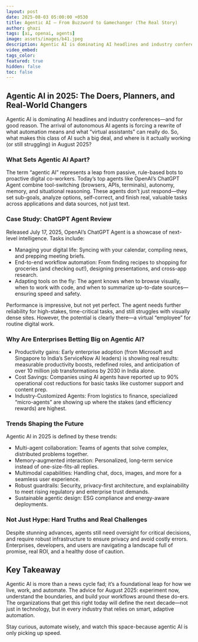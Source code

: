 ```yaml
---
layout: post
date: 2025-08-03 05:00:00 +0530
title: Agentic AI – From Buzzword to Gamechanger (The Real Story)
author: ghazi
tags: [ai, openai, agents]
image: assets/images/b41.jpeg
description: Agentic AI is dominating AI headlines and industry conferences—and for good reason. The arrival of autonomous AI agents is forcing a rewrite of what automation means and what “virtual assistants” can really do.
video_embed: 
tags_color: 
featured: true
hidden: false
toc: false
---
```


## Agentic AI in 2025: The Doers, Planners, and Real-World Changers

Agentic AI is dominating AI headlines and industry conferences—and for good reason. The arrival of autonomous AI agents is forcing a rewrite of what automation means and what “virtual assistants” can really do. So, what makes this class of AI such a big deal, and where is it actually working (or still struggling) in August 2025?

### What Sets Agentic AI Apart?

The term “agentic AI” represents a leap from passive, rule-based bots to proactive digital co-workers. Today’s top agents like OpenAI’s ChatGPT Agent combine tool-switching (browsers, APIs, terminals), autonomy, memory, and situational reasoning. These agents don’t just respond—they set sub-goals, analyze options, self-correct, and finish real, valuable tasks across applications and data sources, not just text.

### Case Study: ChatGPT Agent Review

Released July 17, 2025, OpenAI’s ChatGPT Agent is a showcase of next-level intelligence. Tasks include:

- Managing your digital life: Syncing with your calendar, compiling news, and prepping meeting briefs.
- End-to-end workflow automation: From finding recipes to shopping for groceries (and checking out!), designing presentations, and cross-app research.
- Adapting tools on the fly: The agent knows when to browse visually, when to work with code, and when to summarize up-to-date sources—ensuring speed and safety.

Performance is impressive, but not yet perfect. The agent needs further reliability for high-stakes, time-critical tasks, and still struggles with visually dense sites. However, the potential is clearly there—a virtual “employee” for routine digital work.

### Why Are Enterprises Betting Big on Agentic AI?

- Productivity gains: Early enterprise adoption (from Microsoft and Singapore to India’s ServiceNow AI leaders) is showing real results: measurable productivity boosts, redefined roles, and anticipation of over 10 million job transformations by 2030 in India alone.
- Cost Savings: Companies using AI agents have reported up to 90% operational cost reductions for basic tasks like customer support and content prep.
- Industry-Customized Agents: From logistics to finance, specialized “micro-agents” are showing up where the stakes (and efficiency rewards) are highest.

### Trends Shaping the Future

Agentic AI in 2025 is defined by these trends:

- Multi-agent collaboration: Teams of agents that solve complex, distributed problems together.
- Memory-augmented interaction: Personalized, long-term service instead of one-size-fits-all replies.
- Multimodal capabilities: Handling chat, docs, images, and more for a seamless user experience.
- Robust guardrails: Security, privacy-first architecture, and explainability to meet rising regulatory and enterprise trust demands.
- Sustainable agentic design: ESG compliance and energy-aware deployments.

### Not Just Hype: Hard Truths and Real Challenges

Despite stunning advances, agents still need oversight for critical decisions, and require robust infrastructure to ensure privacy and avoid costly errors. Enterprises, developers, and users are navigating a landscape full of promise, real ROI, and a healthy dose of caution.

## Key Takeaway

Agentic AI is more than a news cycle fad; it’s a foundational leap for how we live, work, and automate. The advice for August 2025: experiment now, understand the boundaries, and build your workflows around these do-ers. The organizations that get this right today will define the next decade—not just in technology, but in every industry that relies on smart, adaptive automation.

Stay curious, automate wisely, and watch this space-because agentic AI is only picking up speed.